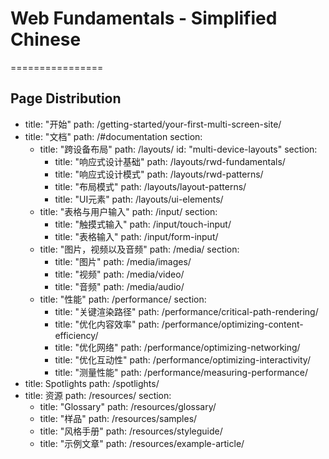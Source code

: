 # Web Fundamentals - Simplified Chinese

================

## Page Distribution

- title: "开始"
  path: /getting-started/your-first-multi-screen-site/
- title: "文档"
  path: /#documentation
  section:
    - title: "跨设备布局"
      path: /layouts/
      id: "multi-device-layouts"
      section:
        - title: "响应式设计基础"
          path: /layouts/rwd-fundamentals/
        - title: "响应式设计模式"
          path: /layouts/rwd-patterns/
        - title: "布局模式"
          path: /layouts/layout-patterns/
        - title: "UI元素"
          path: /layouts/ui-elements/
    - title: "表格与用户输入"
      path: /input/
      section:
      - title: "触摸式输入"
        path: /input/touch-input/
      - title: "表格输入"
        path: /input/form-input/
    - title: "图片，视频以及音频"
      path: /media/
      section:
      - title: "图片"
        path: /media/images/
      - title: "视频"
        path: /media/video/
      - title: "音频"
        path: /media/audio/
    - title: "性能"
      path: /performance/
      section:
        - title: "关键渲染路径"
          path: /performance/critical-path-rendering/
        - title: "优化内容效率"
          path: /performance/optimizing-content-efficiency/
        - title: "优化网络"
          path: /performance/optimizing-networking/
        - title: "优化互动性"
          path: /performance/optimizing-interactivity/
        - title: "测量性能"
          path: /performance/measuring-performance/
- title: Spotlights
  path: /spotlights/
- title: 资源
  path: /resources/
  section:
  - title: "Glossary"
    path: /resources/glossary/
  - title: "样品"
    path: /resources/samples/
  - title: "风格手册"
    path: /resources/styleguide/
  - title: "示例文章"
    path: /resources/example-article/
